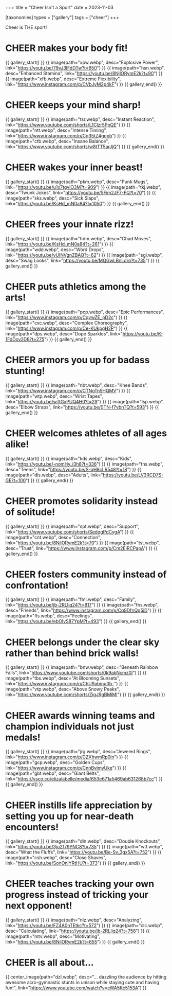 +++
title = "Cheer Isn't a Sport"
date = 2023-11-03

[taxonomies]
types = ["gallery"]
tags = ["cheer"]
+++

Cheer is THE sport!

<!-- more -->

# **CHEER makes your body fit!**

{{ gallery_start() }}
{{ image(path="xpw.webp", desc="Explosive Power", link="https://youtu.be/79vJ3IFdDTw?t=650") }}
{{ image(path="hsn.webp", desc="Enhanced Stamina", link="https://youtu.be/8NjlORymE2k?t=90") }}
{{ image(path="xfb.webp", desc="Extreme Flexibility", link="https://www.instagram.com/p/CVbJyM2p4kF") }}
{{ gallery_end() }}

# **CHEER keeps your mind sharp!**

{{ gallery_start() }}
{{ image(path="tsr.webp", desc="Instant Reaction", link="https://www.youtube.com/shorts/L1Clzr5PpQE") }}
{{ image(path="ntt.webp", desc="Intense Timing", link="https://www.instagram.com/p/Cq35tZ4gopb") }}
{{ image(path="ctb.webp", desc="Insane Balance", link="https://www.youtube.com/shorts/w8tTT5arJjQ") }}
{{ gallery_end() }}

# **CHEER wakes your inner beast!**

{{ gallery_start() }}
{{ image(path="pkm.webp", desc="Punk Mugs", link="https://youtu.be/u1x7tgvlO3M?t=909") }}
{{ image(path="tkj.webp", desc="Twunk Jokes", link="https://youtu.be/5Fim2JF7-FQ?t=70") }}
{{ image(path="sks.webp", desc="Sick Slaps", link="https://youtu.be/KsHd_mN0a84?t=1050") }}
{{ gallery_end() }}

# **CHEER frees your innate rizz!**

{{ gallery_start() }}
{{ image(path="hdm.webp", desc="Chad Moves", link="https://youtu.be/KsHd_mN0a84?t=261") }}
{{ image(path="wdd.webp", desc="Word Drops", link="https://youtu.be/vUINVgnZBAQ?t=62") }}
{{ image(path="sgl.webp", desc="Swag Looks", link="https://youtu.be/MQGwLBnLdro?t=735") }}
{{ gallery_end() }}

# **CHEER puts athletics among the arts!**

{{ gallery_start() }}
{{ image(path="pcp.webp", desc="Epic Performances", link="https://www.instagram.com/p/CqvwZE_pD2c") }}
{{ image(path="cxc.webp", desc="Complex Choreography", link="https://www.instagram.com/p/Ce-KUkpgH2P") }}
{{ image(path="dps.webp", desc="Dope Sparkles", link="https://youtu.be/K-1FdDov2D8?t=275") }}
{{ gallery_end() }}

# **CHEER armors you up for badass stunting!**

{{ gallery_start() }}
{{ image(path="nbt.webp", desc="Knee Bands", link="https://www.instagram.com/p/CTNoTn5HQMV") }}
{{ image(path="wtp.webp", desc="Wrist Tapes", link="https://youtu.be/wTtGxPUQ4H0?t=29") }}
{{ image(path="lsp.webp", desc="Elbow Straps", link="https://youtu.be/0TN-f7vbnTQ?t=593") }}
{{ gallery_end() }}

# **CHEER welcomes athletes of all ages alike!**

{{ gallery_start() }}
{{ image(path="kds.webp", desc="Kids", link="https://youtu.be/-nomHy_i3h8?t=336") }}
{{ image(path="tns.webp", desc="Teens", link="https://youtu.be/S-qH8cLR548?t=18") }}
{{ image(path="dls.webp", desc="Adults", link="https://youtu.be/LV3RCD7S-GE?t=100") }}
{{ gallery_end() }}

# **CHEER promotes solidarity instead of solitude!**

{{ gallery_start() }}
{{ image(path="spt.webp", desc="Support", link="https://www.youtube.com/shorts/SedqgPdCygA") }}
{{ image(path="cnt.webp", desc="Connection", link="https://youtu.be/8NjlORymE2k?t=70") }}
{{ image(path="tst.webp", desc="Trust", link="https://www.instagram.com/p/Cm2EiRCPapA") }}
{{ gallery_end() }}

# **CHEER fosters community instead of confrontation!**

{{ gallery_start() }}
{{ image(path="fml.webp", desc="Family", link="https://youtu.be/jb-2RLIiq24?t=817") }}
{{ image(path="fns.webp", desc="Friends", link="https://www.instagram.com/p/Cq9DfnQg5iD") }}
{{ image(path="fls.webp", desc="Feelings", link="https://youtu.be/ebOIvS87YpM?t=493") }}
{{ gallery_end() }}

# **CHEER belongs under the clear sky rather than behind brick walls!**

{{ gallery_start() }}
{{ image(path="bnw.webp", desc="Beneath Rainbow Falls", link="https://www.youtube.com/shorts/0k9akNcmz0I") }}
{{ image(path="tbs.webp", desc="At Blooming Sunsets", link="https://www.instagram.com/p/ChU9abmu0b-") }}
{{ image(path="vtp.webp", desc="Above Snowy Peaks", link="https://www.youtube.com/shorts/ZigJRgBMiMI") }}
{{ gallery_end() }}

# **CHEER awards winning teams and champion individuals not just medals!**

{{ gallery_start() }}
{{ image(path="jrg.webp", desc="Jeweled Rings", link="https://www.instagram.com/p/CZXhwmRp0in") }}
{{ image(path="gcp.webp", desc="Golden Cups", link="https://www.instagram.com/p/CnnBvjmyUke") }}
{{ image(path="gbt.webp", desc="Giant Belts", link="https://vsco.co/elizalabelle/media/653e671a5469ab631268b7cc") }}
{{ gallery_end() }}

# **CHEER instills life appreciation by setting you up for near-death encounters!**

{{ gallery_start() }}
{{ image(path="dln.webp", desc="Double Knockouts", link="https://youtu.be/3ju2179PNC8?t=735") }}
{{ image(path="wtf.webp", desc="What the Fluffs", link="https://youtu.be/Be-Sv_3gx5A?t=752") }}
{{ image(path="csh.webp", desc="Close Shaves", link="https://youtu.be/SonOnjYRtHU?t=373") }}
{{ gallery_end() }}

# **CHEER teaches tracking your own progress instead of tricking your next opponent!**

{{ gallery_start() }}
{{ image(path="nlz.webp", desc="Analyzing", link="https://youtu.be/FZ4A0nTEtkc?t=572") }}
{{ image(path="clc.webp", desc="Calculating", link="https://youtu.be/jb-2RLIiq24?t=758") }}
{{ image(path="mtv.webp", desc="Motivating", link="https://youtu.be/8NjlORymE2k?t=655") }}
{{ gallery_end() }}

# **CHEER is all about...**

{{ center_image(path="dzl.webp", desc="... dazzling the audience by hitting awesome acro-gymnastic stunts in unison while staying cute and having fun!", link="https://www.youtube.com/watch?v=eWA5Kc5153A") }}
